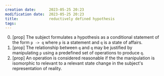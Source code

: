 ```yaml
---
creation date:		2023-05-25 20:23
modification date:	2023-05-25 20:23
title: 				reductively defined hypothesis
tags:
---
```

0. [prop] The subject formulates a hypothesis as a conditional statement of the form `p -> q`  where `p` is a statement and `q` is a state of affairs.
1. [prop] The relationship between `q` and `q` may be justified by manipulating `p` using a predefined set of operations to produce `q`.
2. [prop] An operation is considered reasonable if the the manipulation is isomorphic to relevant to a relevant state change in the subject's representation of reality.
